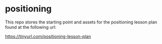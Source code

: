 # positioning

This repo stores the starting point and assets for the positioning lesson plan found at the following url:

https://tinyurl.com/positioning-lesson-plan


